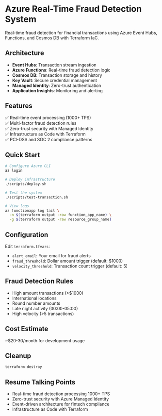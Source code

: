 # Azure Real-Time Fraud Detection System

Real-time fraud detection for financial transactions using Azure Event Hubs, Functions, and Cosmos DB with Terraform IaC.

## Architecture

- **Event Hubs**: Transaction stream ingestion
- **Azure Functions**: Real-time fraud detection logic
- **Cosmos DB**: Transaction storage and history
- **Key Vault**: Secure credential management
- **Managed Identity**: Zero-trust authentication
- **Application Insights**: Monitoring and alerting

## Features

✅ Real-time event processing (1000+ TPS)  
✅ Multi-factor fraud detection rules  
✅ Zero-trust security with Managed Identity  
✅ Infrastructure as Code with Terraform  
✅ PCI-DSS and SOC 2 compliance patterns  

## Quick Start

```bash
# Configure Azure CLI
az login

# Deploy infrastructure
./scripts/deploy.sh

# Test the system
./scripts/test-transaction.sh

# View logs
az functionapp log tail \
  -n $(terraform output -raw function_app_name) \
  -g $(terraform output -raw resource_group_name)
```

## Configuration

Edit `terraform.tfvars`:
- `alert_email`: Your email for fraud alerts
- `fraud_threshold`: Dollar amount trigger (default: $1000)
- `velocity_threshold`: Transaction count trigger (default: 5)

## Fraud Detection Rules

- High amount transactions (>$1000)
- International locations
- Round number amounts
- Late night activity (00:00-05:00)
- High velocity (>5 transactions)

## Cost Estimate

~$20-30/month for development usage

## Cleanup

```bash
terraform destroy
```

## Resume Talking Points

- Real-time fraud detection processing 1000+ TPS
- Zero-trust security with Azure Managed Identity
- Event-driven architecture for fintech compliance
- Infrastructure as Code with Terraform
